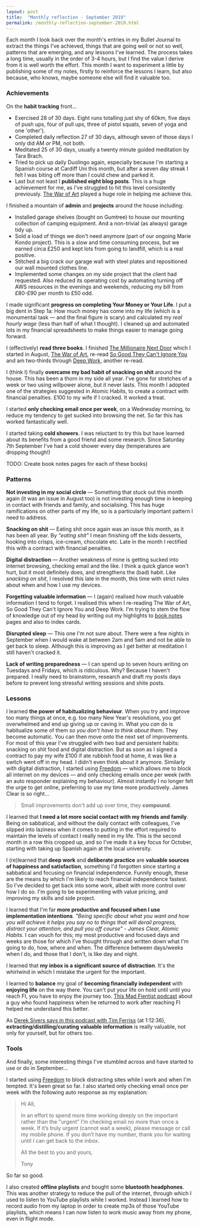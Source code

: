 ```yaml
---
layout: post
title:  "Monthly reflection - September 2019"
permalink: /monthly-reflection-september-2019.html
---
```


Each month I look back over the month's entries in my Bullet Journal to extract the things I've achieved, things that are going well or not so well, patterns that are emerging, and any lessons I've learned. The process takes a long time, usually in the order of 3-4 hours, but I find the value I derive from it is well worth the effort. This month I want to experiment a little by publishing some of my notes, firstly to reinforce the lessons I learn, but also because, who knows, maybe someone else will find it valuable too.

### Achievements

On the **habit tracking** front... 

- Exercised 28 of 30 days. Eight runs totalling just shy of 60km, five days of push ups, four of pull ups, three of pistol squats, seven of yoga and one 'other').
- Completed daily reflection 27 of 30 days, although seven of those days I only did AM _or_ PM, not both.
- Meditated 25 of 30 days, usually a twenty minute guided meditation by Tara Brach.
- Tried to pick up daily Duolingo again, especially because I'm starting a Spanish course at Cardiff Uni this month, but after a seven day streak I felt I was biting off more than I could chew and parked it.
- Last but not least I **published eight blog posts**. This is a huge achievement for me, as I've struggled to hit this level consistently previously. [The War of Art](books/the-war-of-art) played a huge role in helping me achieve this.

I finished a mountain of **admin** and **projects** around the house including:

- Installed garage shelves (bought on Gumtree) to house our mounting collection of camping equipment. And a non-trivial (as always) garage tidy up.
- Sold a load of things we don't need anymore (part of our ongoing Marie Kondo project). This is a slow and time consuming process, but we earned circa £250 and kept lots from going to landfill, which is a real positive. 
- Stitched a big crack our garage wall with steel plates and repositioned our wall mounted clothes line.
- Implemented some changes on my side project that the client had requested. Also reduced its operating cost by automating turning off AWS resources in the evenings and weekends, reducing my bill from £80-£90 per month to £50 odd.

I made significant **progress on completing Your Money or Your Life**. I put a big dent in Step 1a: How much money has come into my life (which is a monumental task — and the final figure is scary) and calculated my _real hourly wage_ (less than half of what I thought). I cleaned up and automated lots in my financial spreadsheets to make things easier to manage going forward.

I (effectively) **read three books**. I finished [The Millionaire Next Door](books/the-millionaire-next-door) which I started in August, [The War of Art](books/the-war-of-art), re-read [So Good They Can't Ignore You](books/so-good-they-cant-ignore-you) and am two-thirds through [Deep Work](books/deep-work), another re-read.

I (think I) finally **overcame my bad habit of snacking on shit** around the house. This has been a thorn in my side all year. I've gone for stretches of a week or two using willpower alone, but it never lasts. This month I adopted one of the strategies suggested in Atomic Habits, to create a contract with financial penalties. £100 to my wife if I cracked. It worked a treat.

I started **only checking email once per week**, on a Wednesday morning, to reduce my tendency to get sucked into browsing the net. So far this has worked fantastically well.

I started taking **cold showers**. I was reluctant to try this but have learned about its benefits from a good friend and some research. Since Saturday 7th September I've had a cold shower every day (temperatures are dropping though!)

TODO: Create book notes pages for each of these books)

### Patterns

**Not investing in my social circle** — Something that stuck out this month again (it was an issue in August too) is not investing enough time in keeping in contact with friends and family, and socialising. This has huge ramifications on other parts of my life, so is a particularly important pattern I need to address.

**Snacking on shit** — Eating shit once again was an issue this month, as it has been all year. By _"eating shit"_ I mean finishing off the kids desserts, hooking into crisps, ice-cream, chocolate etc. Late in the month I rectified this with a contract with financial penalties.

**Digital distraction** — Another weakness of mine is getting sucked into internet browsing, checking email and the like. I think a quick glance won't hurt, but it most definitely does, and strengthens the (bad) habit. Like _snacking on shit_, I resolved this late in the month, this time with strict rules about when and how I use my devices.

**Forgetting valuable information** — I (again) realised how much valuable information I tend to forget. I realised this  when I re-reading The War of Art, So Good They Can't Ignore You and Deep Work. I'm trying to stem the flow of knowledge out of my head by writing out my highlights to [book notes](books) pages and also to index cards.

**Disrupted sleep** — This one I'm not sure about. There were a few nights in September when I would wake at between 2am and 5am and not be able to get back to sleep. Although this is improving as I get better at meditation I still haven't cracked it.

**Lack of writing preparedness** — I can spend up to seven hours writing on Tuesdays and Fridays, which is ridiculous. Why? Because I haven't prepared. I really need to brainstorm, research and draft my posts days before to prevent long stressful writing sessions and shite posts.

### Lessons

I learned **the power of habitualizing behaviour**.  When you try and improve too many things at once, e.g. too many New Year's resolutions, you get overwhelmed and end up giving up or caving in. What you _can_ do is habitualize some of them _so you don't have to think about them_. They become automatic. You can then move onto the next set of improvements. For most of this year I've struggled with two bad and persistent habits: snacking on shit food and digital distraction. But as soon as I signed a contract to pay my wife £100 if ate rubbish food at home, it was like a switch went off in my head. I didn't even think about it anymore. Similarly with digital distraction, I started using [Freedom](https://freedom.to) — which allows me to block all internet on my devices — and only checking emails once per week (with an auto responder explaining my behaviour). Almost instantly I no longer felt the urge to get online, preferring to use my time more productively. James Clear is so right...

> Small improvements don't add up over time, they **compound**. 

I learned that **I need a lot more social contact with my friends and family**. Being on sabbatical, and without the daily contact with colleagues, I've slipped into laziness when it comes to putting in the effort required to maintain the levels of contact I really need in my life. This is the second month in a row this cropped up, and so I've made it a key focus for October, starting with taking up Spanish again at the local university.

I (re)learned that **deep work** and **deliberate practice** are **valuable sources of happiness and satisfaction**, something I'd forgotten since starting a sabbatical and focusing on financial independence. Funnily enough, these are the means by which I'm likely to reach financial independence fastest. So I've decided to get back into some work, albeit with more control over how I do so. I'm going to be experimenting with value pricing, and improving my skills and side project.

I learned that I'm far **more productive and focused when I use implementation intentions**. _"Being specific about what you want and how you will achieve it helps you say no to things that will derail progress, distract your attention, and pull you off course" - James Clear, Atomic Habits._ I can vouch for this; my most productive and focused days and weeks are those for which I've thought through and written down what I'm going to do, how, where and when. The difference between days/weeks when I do, and those that I don't, is like day and night.

I learned that **my inbox is a significant source of distraction**. It's the whirlwind in which I mistake the urgent for the important.

I learned to **balance** my goal of **becoming financially independent** with **enjoying life** on the way there. You can't put your life on hold until until you reach FI, you have to enjoy the journey too. [This Mad Fientist podcast](https://www.madfientist.com/tony-interview/) about a guy who found happiness when he returned to work after reaching FI helped me understand this better.

As [Derek Sivers says in this podcast with Tim Ferriss](https://tim.blog/2015/12/14/derek-sivers-on-developing-confidence-finding-happiness-and-saying-no-to-millions/) (at 1:12:36), **extracting/distilling/curating valuable information** is really valuable, not only for yourself, but for others too.

### Tools

And finally, some interesting things I've stumbled across and have started to use or do in September...

I started using [Freedom](https://freedom.to) to block distracting sites while I work and when I'm tempted. It's been great so far. I also started only checking email once per week with the following auto response as my explanation:

> Hi All,
>
> In an effort to spend more time working deeply on the important rather than the "urgent" I’m checking email no more than once a week. If it’s truly urgent (cannot wait a week), please message or call my mobile phone. If you don’t have my number, thank you for waiting until I can get back to the inbox.
>
> All the best to you and yours,
>
> Tony

So far so good.

I also created **offline playlists** and bought some **bluetooth headphones**. This was another strategy to reduce the pull of the internet, through which I used to listen to YouTube playlists while I worked. Instead I learned how to record audio from my laptop in order to create mp3s of those YouTube playlists, which means I can now listen to work music away from my phone, even in flight mode.
